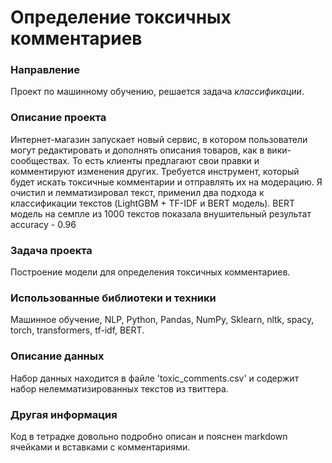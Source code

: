 # Определение токсичных комментариев

### Направление
Проект по машинному обучению, решается задача *классификации*.

### Описание проекта
Интернет-магазин запускает новый сервис, в котором пользователи могут редактировать и дополнять описания товаров, как в вики-сообществах. То есть клиенты предлагают свои правки и комментируют изменения других. Требуется инструмент, который будет искать токсичные комментарии и отправлять их на модерацию. Я очистил и лемматизировал текст, применил два подхода к классификации текстов (LightGBM + TF-IDF и BERT модель). BERT модель на семпле из 1000 текстов показала внушительный результат accuracy - 0.96

### Задача проекта
Построение модели для определения токсичных комментариев.

### Использованные библиотеки и техники
Машинное обучение, NLP, Python, Pandas, NumPy, Sklearn, nltk, spacy, torch, transformers, tf-idf, BERT.

### Описание данных
Набор данных находится в файле 'toxic_comments.csv' и содержит набор нелемматизированных текстов из твиттера.

### Другая информация
Код в тетрадке довольно подробно описан и пояснен markdown ячейками и вставками с комментариями.
